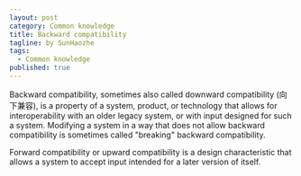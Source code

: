 ```yaml
---
layout: post
category: Common knowledge
title: Backward compatibility
tagline: by SunHaozhe
tags: 
  - Common knowledge
published: true
---
```


Backward compatibility, sometimes also called downward compatibility (向下兼容), is a property of a system, 
product, or technology that allows for interoperability with an older legacy system, or with input designed 
for such a system. Modifying a system in a way that does not allow backward compatibility is sometimes called 
"breaking" backward compatibility.


Forward compatibility or upward compatibility is a design characteristic that allows a system to accept input 
intended for a later version of itself.



